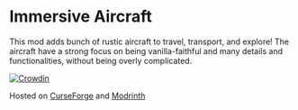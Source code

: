 # Immersive Aircraft

This mod adds bunch of rustic aircraft to travel, transport, and explore! The aircraft have a strong focus on being vanilla-faithful and many details and functionalities, without being overly complicated.

[![Crowdin](https://badges.crowdin.net/immersive-collection/localized.svg)](https://crowdin.com/project/immersive-collection)

Hosted on
[CurseForge](https://www.curseforge.com/minecraft/mc-mods/immersive-aircraft) and
[Modrinth](https://modrinth.com/mod/immersive-aircraft)